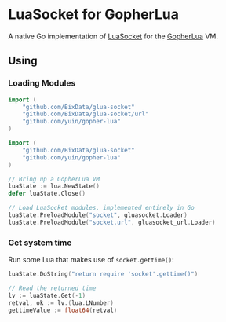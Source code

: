 # LuaSocket for GopherLua

A native Go implementation of [LuaSocket](https://github.com/diegonehab/luasocket) for the [GopherLua](https://github.com/yuin/gopher-lua) VM.

## Using

### Loading Modules

```go
import (
	"github.com/BixData/glua-socket"
	"github.com/BixData/glua-socket/url"
	"github.com/yuin/gopher-lua"
)

import (
	"github.com/BixData/glua-socket"
	"github.com/yuin/gopher-lua"
)

// Bring up a GopherLua VM
luaState := lua.NewState()
defer luaState.Close()

// Load LuaSocket modules, implemented entirely in Go
luaState.PreloadModule("socket", gluasocket.Loader)
luaState.PreloadModule("socket.url", gluasocket_url.Loader)
```

### Get system time

Run some Lua that makes use of `socket.gettime()`:

```go
luaState.DoString("return require 'socket'.gettime()")

// Read the returned time
lv := luaState.Get(-1)
retval, ok := lv.(lua.LNumber)
gettimeValue := float64(retval)
```
